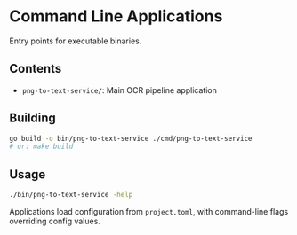 # Command Line Applications

Entry points for executable binaries.

## Contents

- `png-to-text-service/`: Main OCR pipeline application

## Building

```bash
go build -o bin/png-to-text-service ./cmd/png-to-text-service
# or: make build
```

## Usage

```bash
./bin/png-to-text-service -help
```

Applications load configuration from `project.toml`, with command-line flags overriding config values.